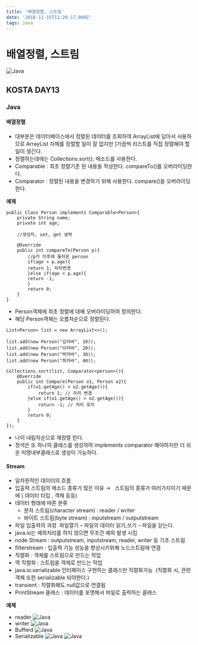 ```yaml
---
title: '배열정렬, 스트림'
date: '2018-11-15T11:20:17.000Z'
tags: Java
---
```


# 배열정렬, 스트림

![Java](../../.gitbook/assets/javaimage.png)

## KOSTA DAY13

### Java

#### 배열정렬

* 대부분은 데이터베이스에서 정렬된 데이터를 조회하여 ArrayList에 담아서 사용하므로 ArrayList 자체를 정렬할 일이 잘 없지만 \]가끔씩 리스트를 직접 정렬해야 할일이 생긴다.
* 정렬하는데에는 Collections.sort\(\); 메소드를 사용한다.
* Comparable : 최초 정렬기준 된 내용을 작성한다. compareTo\(\)를 오버라이딩한다.
* Comparator : 정렬된 내용을 변경하기 위해 사용한다. compare\(\)을 오버라이딩한다.

**예제**

```text
public Class Person implements Comparable<Person>{
    private String name;
    private int age;

    //생성자, set, get 생략

    @Override
    public int compareTo(Person p){
        //p가 이후에 들어온 person
        if(age > p.age){
        return 1; 자리변경
        }else if(age < p.age){
        return -1;
        }
        return 0;
    }
}
```

* Person객체에 최초 정렬에 대해 오버라이딩하여 정의한다.
* 해당 Person객체는 오름차순으로 정렬된다.

```text
List<Person> list = new ArrayList<>();

list.add(new Person("김자바", 10));
list.add(new Person("이자바", 20));
list.add(new Person("박자바", 30));
list.add(new Person("최자바", 40));

Collections.sort(list, Comparator<person>(){
    @Override
    public int Compare(Person o1, Person o2){
        if(o1.getAge() < o2.getAge()){
            return 1; // 자리 변경
        }else if(o1.getAge() > o2.getAge()){
            return -1; // 자리 유지
        }
        return 0;
    }
});
```

* 나이 내림차순으로 재정렬 한다.
* 정석은 또 하나의 클래스를 생성하여 implements comparator 해야하지만 더 쉬운 익명내부클래스로 생성이 가능하다.

#### Stream

* 일차원적인 데이터의 흐름
* 입출력 스트림의 메소드 종류가 많은 이유 →    스트림의 종류가 여러가지이기 때문에 \( 데이터 타입 , 객체 등등\)
* 데이터 형태에 따른 분류 
  * 문자 스트림\(character stream\)  : reader / writer 
  * 바이트 스트림\(byte stream\) : inputstream / outputstream
* 파일 입출력의 과정   파일열기 – 파일의 데이터 읽기,쓰기 – 파일을 닫는다.
* java.io는 예외처리를 하지 않으면 무조건 예외 발생 시킴
* node Stream : outputstream, inputstream, reader, writer 등 기초 스트림
* filterstream : 입출력 기능 성능을 향상시키위해 노드스트림에 연결
* 직렬화 : 객체를 스트림으로 만드는 작업
* 역 직렬화 : 스트림을 객체로 만드는 작업
* java.io.serializable 인터페이스 구현하는 클래스만 직렬화가능   \(직렬화 시, 관련 객체 또한 serializable 되야한다.\)
* transient : 직렬화해도 null값으로 연결됨
* PrintStream 클래스 : 데이터를 포맷해서 파일로 출력하는 클래스

**예제**

* reader ![Java](../../.gitbook/assets/java13-02.png)
* writer ![Java](../../.gitbook/assets/java13-03.png)
* Bufferd ![Java](../../.gitbook/assets/java13-04.png)
* Serializable ![Java](../../.gitbook/assets/java13-05.png) ![Java](../../.gitbook/assets/java13-06.png)

